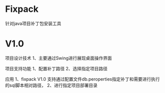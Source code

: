 Fixpack
=========
针对java项目补丁包安装工具

V1.0 
=========

项目设计技术
1、主要通过Swing进行展现桌面操作界面

项目支持功能
1、配置补丁路径
2、选择指定项目路径

应用
1、fixpack V1.0 支持通过配置文件db.peroperties指定补丁和需要进行执行的sql脚本相对路径，
2、进行指定项目部署目录
